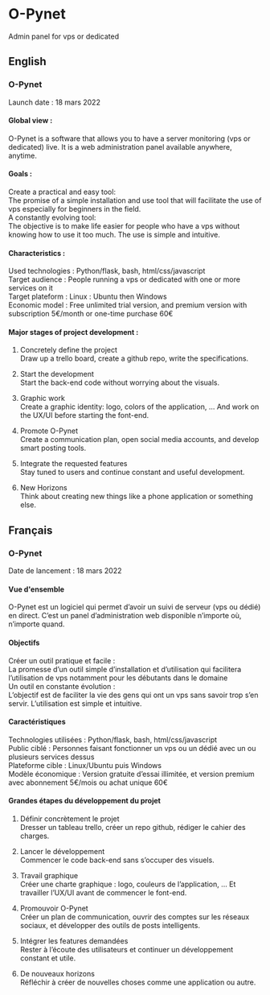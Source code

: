 # O-Pynet
Admin panel for vps or dedicated


## English

### O-Pynet

Launch date : 18 mars 2022


#### Global view :
O-Pynet is a software that allows you to have a server monitoring (vps or dedicated) live. It is a web administration panel available anywhere, anytime.


#### Goals :
Create a practical and easy tool:<br>
The promise of a simple installation and use tool that will facilitate the use of vps especially for beginners in the field.
<br>
A constantly evolving tool:<br>
The objective is to make life easier for people who have a vps without knowing how to use it too much. The use is simple and intuitive.


#### Characteristics :
Used technologies : Python/flask, bash, html/css/javascript<br>
Target audience : People running a vps or dedicated with one or more services on it<br>
Target plateform : Linux : Ubuntu then Windows<br>
Economic model : Free unlimited trial version, and premium version with subscription 5€/month or one-time purchase 60€


#### Major stages of project development :
1. Concretely define the project<br>
Draw up a trello board, create a github repo, write the specifications.

2. Start the development<br>
Start the back-end code without worrying about the visuals.

3. Graphic work<br>
Create a graphic identity: logo, colors of the application, ... And work on the UX/UI before starting the font-end.

4. Promote O-Pynet<br>
Create a communication plan, open social media accounts, and develop smart posting tools.

5. Integrate the requested features <br>
Stay tuned to users and continue constant and useful development.

6. New Horizons <br>
Think about creating new things like a phone application or something else.
	

## Français

### O-Pynet

Date de lancement : 18 mars 2022


#### Vue d'ensemble
O-Pynet est un logiciel qui permet d’avoir un suivi de serveur (vps ou dédié) en direct. C’est un panel d’administration web disponible n’importe où, n’importe quand.


#### Objectifs
Créer un outil pratique et facile :<br>
La promesse d’un outil simple d’installation et d’utilisation qui facilitera l’utilisation de vps notamment pour les débutants dans le domaine
<br>
Un outil en constante évolution :<br>
L’objectif est de faciliter la vie des gens qui ont un vps sans savoir trop s’en servir. L’utilisation est simple et intuitive.


#### Caractéristiques
Technologies utilisées : Python/flask, bash, html/css/javascript<br>
Public ciblé : Personnes faisant fonctionner un vps ou un dédié avec un ou plusieurs services dessus<br>
Plateforme cible : Linux/Ubuntu puis Windows<br>
Modèle économique : Version gratuite d’essai illimitée, et version premium avec abonnement 5€/mois ou achat unique 60€


#### Grandes étapes du développement du projet
1. Définir concrètement le projet <br>
Dresser un tableau trello, créer un repo github, rédiger le cahier des charges.

2. Lancer le développement <br>
Commencer le code back-end sans s’occuper des visuels.

3. Travail graphique <br>
Créer une charte graphique : logo, couleurs de l’application, … Et travailler l’UX/UI avant de commencer le font-end.

4. Promouvoir O-Pynet <br>
Créer un plan de communication, ouvrir des comptes sur les réseaux sociaux, et développer des outils de posts intelligents.

5. Intégrer les features demandées <br>
Rester à l’écoute des utilisateurs et continuer un développement constant et utile.

6. De nouveaux horizons <br>
Réfléchir à créer de nouvelles choses comme une application ou autre.

	
